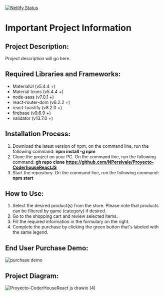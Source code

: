 [![Netlify Status](https://api.netlify.com/api/v1/badges/7fac8330-6591-4324-9f53-3edd6e640a0f/deploy-status)](https://app.netlify.com/sites/roaring-tapioca-9f45dd/deploys)

# Important Project Information

## Project Description:
Project description will go here.


## Required Libraries and Frameworks:
- MaterialUI (v5.4.4 +)
- Material Icons (v5.4.4 +)
- node-sass (v7.0.1 +)
- react-router-dom (v6.2.2 +)
- react-toastify (v8.2.0 +)
- firebase (v9.6.9 +)
- validator (v13.7.0 +)

## Installation Process:
1. Download the latest version of npm, on the command line, run the following command: **npm install -g npm**
2. Clone the project on your PC. On the command line, run the following command: **gh repo clone https://github.com/NPersivale/Proyecto-CoderhouseReactJS**
3. Start the repository. On the command line, run the following command: **npm start**


## How to Use:
1. Select the desired product(s) from the store. Please note that products can be filtered by game (category) if desired.
2. Go to the shopping cart and review selected items.
4. Fill the required information in the formulary on the right.
5. Complete the purchase by clicking the green button that's labeled with the same legend.

## End User Purchase Demo:
![purchase demo](https://user-images.githubusercontent.com/67163082/161161268-5f58475b-f7e6-4d8b-b9a3-68afeae464e1.gif)

## Project Diagram:
![Proyecto-CoderHouseReact js drawio (4)](https://user-images.githubusercontent.com/67163082/161132627-53400ec4-d8d2-4144-952d-43a6da9f13ae.png)
